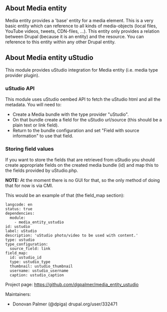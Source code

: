## About Media entity

Media entity provides a 'base' entity for a media element. This is a very basic
entity which can reference to all kinds of media-objects (local files, YouTube
videos, tweets, CDN-files, ...). This entity only provides a relation between
Drupal (because it is an entity) and the resource. You can reference to this
entity within any other Drupal entity.

## About Media entity uStudio

This module provides uStudio integration for Media entity (i.e. media type provider
plugin).

### uStudio API
This module uses uStudio oembed API to fetch the uStudio html and all the metadata.
You will need to:

- Create a Media bundle with the type provider "uStudio".
- On that bundle create a field for the uStudio url/source (this should be a plain text or link field).
- Return to the bundle configuration and set "Field with source information" to use that field.

### Storing field values
If you want to store the fields that are retrieved from uStudio you should create appropriate fields on the created media bundle (id) and map this to the fields provided by uStudio.php.

**NOTE:** At the moment there is no GUI for that, so the only method of doing that for now is via CMI.

This would be an example of that (the field_map section):

```
langcode: en
status: true
dependencies:
  module:
    - media_entity_ustudio
id: ustudio
label: uStudio
description: 'uStudio photo/video to be used with content.'
type: ustudio
type_configuration:
  source_field: link
field_map:
  id: ustudio_id
  type: ustudio_type
  thumbnail: ustudio_thumbnail
  username: ustudio_username
  caption: ustudio_caption
```

Project page: https://github.com/dgpalmer/media_entity_ustudio

Maintainers:
 - Donovan Palmer (@dpiga) drupal.org/user/332471
